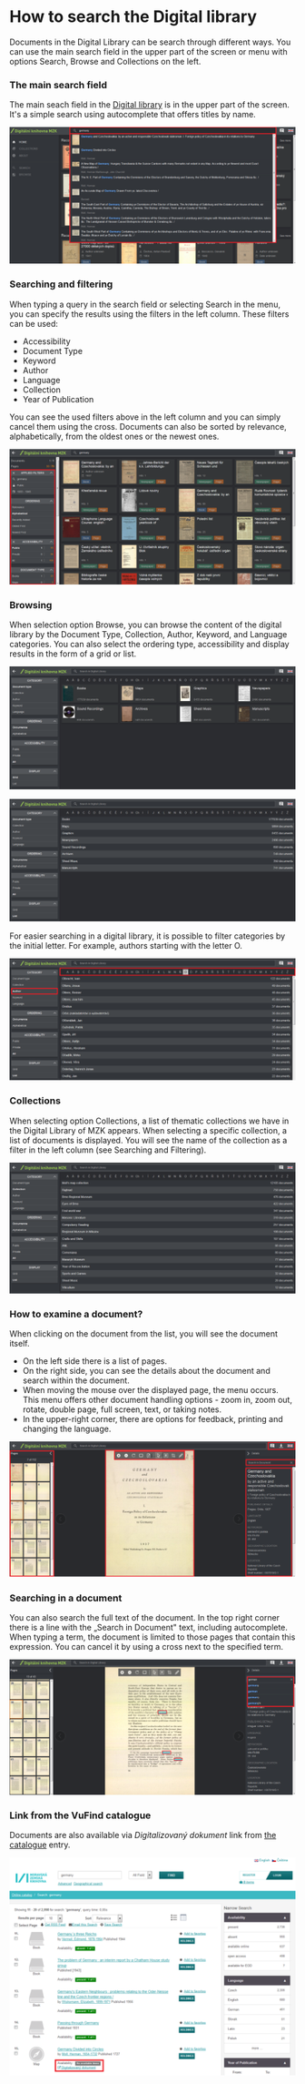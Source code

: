 # How to search the Digital library
Documents in the Digital Library can be search through different ways. You can use the main search field in the upper part of the screen or menu with options Search, Browse and Collections on the left.

### The main search field 
The main seach field in the <a class="external" href="http://kramerius.mzk.cz/" target="_blank">Digital library</a> is in the upper part of the screen. It's a simple search using autocomplete that offers titles by name.

![](/public/images/help/jakHledat/vyhledavaciradekanaseptavac_en.png)

### Searching and filtering
When typing a query in the search field or selecting Search in the menu, you can specify the results using the filters in the left column. These filters can be used:
   * Accessibility 
   * Document Type
   * Keyword
   * Author
   * Language
   * Collection
   * Year of Publication

You can see the used filters above in the left column and you can simply cancel them using the cross. Documents can also be sorted by relevance, alphabetically, from the oldest ones or the newest ones.

![](/public/images/help/jakHledat/hledaniafiltrovani_en.png)

### Browsing
When selection option Browse, you can browse the content of the digital library by the Document Type, Collection, Author, Keyword, and Language categories. You can also select the ordering type, accessibility and display results in the form of a grid or list.

![](/public/images/help/jakHledat/prochazetmrizka_en.png)

![](/public/images/help/jakHledat/prochazetseznam_en.png)

For easier searching in a digital library, it is possible to filter categories by the initial letter. For example, authors starting with the letter O.

![](/public/images/help/jakHledat/prochazetautor_en.png)


### Collections
When selecting option Collections, a list of thematic collections we have in the Digital Library of MZK appears. When selecting a specific collection, a list of documents is displayed. You will see the name of the collection as a filter in the left column (see Searching and Filtering).

![](/public/images/help/jakHledat/sbirky_en.png)

### How to examine a document?
When clicking on the document from the list, you will see the document itself.

* On the left side there is a list of pages.
* On the right side, you can see the details about the document and search within the document.
* When moving the mouse over the displayed page, the menu occurs. This menu offers other document handling options - zoom in, zoom out, rotate, double page, full screen, text, or taking notes. 
* In the upper-right corner, there are options for feedback, printing and changing the language. 

![](/public/images/help/jakHledat/jakprohlizetdokument_en.png)

### Searching in a document

You can also search the full text of the document. In the top right corner there is a line with the „Search in Document" text, including autocomplete. When typing a term, the document is limited to those pages that contain this expression. You can cancel it by using a cross next to the specified term.

![](/public/images/help/jakHledat/hledanivdokumentu_en.png)

### Link from the VuFind catalogue
Documents are also available via *Digitalizovaný dokument* link from <a class="external" href="https://vufind.mzk.cz/?lng=en" target="_blank">the catalogue</a> entry.

![](/public/images/help/jakHledat/vufind2_en.png)
